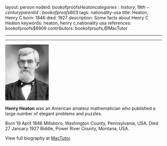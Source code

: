 layout: person
nodeid: bookofproofs$Heaton
categories: history,19th-century
parentid: bookofproofs$603
tags: nationality-usa
title: Heaton, Henry C
born: 1846
died: 1927
description: Some facts about Henry C Heaton
keywords: heaton, henry c,nationality usa
references: bookofproofs$6909
contributors: bookofproofs,@MacTutor

---


---

![Heaton.jpg](https://github.com/bookofproofs/bookofproofs.github.io/blob/main/_sources/_assets/images/portraits/Heaton.jpg?raw=true)

**Henry Heaton** was an American amateur mathematician who published a large number of elegant problems and puzzles.

Born 19 April 1846 Millsboro, Washington County, Pennsylvania, USA. Died 27 January 1927 Biddle, Power River County, Montana, USA.


View full biography at [MacTutor](https://mathshistory.st-andrews.ac.uk/Biographies/Heaton/).
